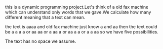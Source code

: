 this is a dynamic programming project.Let's think of a old fax machine which can understand only words that we gave.We calculate how many different meaning that a text can mean.

the text is aaaa
and old fax machine just know a and aa
then the text could be a a a a or aa aa or a aa a or aa a a or a a aa so we have five possibilities.

The text has no space we assume.
